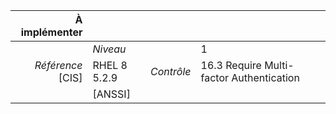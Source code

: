 
|           À implémenter    |    |    |    |
|----------------:|:---|---:|:---|
|                 |*Niveau*|| 1 |
|*Référence* [CIS]| RHEL 8 5.2.9 |*Contrôle*| 16.3 Require Multi-factor Authentication |
|                 |[ANSSI] ||  |

